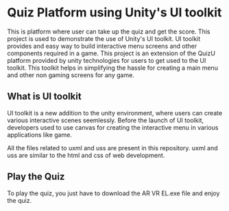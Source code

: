 # Quiz Platform using Unity's UI toolkit

This is platform where user can take up the quiz and get the score. This project is used to demonstrate the use of Unity's UI toolkit.
UI toolkit provides and easy way to build interactive menu screens and other components required in a game.
This project is an extension of the QuizU platform provided by unity technologies for users to get used to the UI toolkit. This toolkit helps in simplifying the hassle for creating a main menu and other non gaming screens for any game.

## What is UI toolkit

UI toolkit is a new addition to the unity environment, where users can create various interactive scenes seemlessly. Before the launch of UI toolkit, developers used to use canvas for creating the interactive menu in various applications like game. 

All the files related to uxml and uss are present in this repository. uxml and uss are similar to the html and css of web development.

## Play the Quiz

To play the quiz, you just have to download the AR VR EL.exe file and enjoy the quiz.
